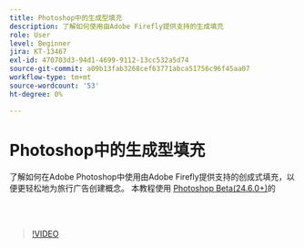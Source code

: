 ```yaml
---
title: Photoshop中的生成型填充
description: 了解如何使用由Adobe Firefly提供支持的生成填充
role: User
level: Beginner
jira: KT-13467
exl-id: 470703d3-94d1-4699-9112-13cc532a5d74
source-git-commit: a09b13fab3268cef63771abca51756c96f45aa07
workflow-type: tm+mt
source-wordcount: '53'
ht-degree: 0%

---
```


# Photoshop中的生成型填充

了解如何在Adobe Photoshop中使用由Adobe Firefly提供支持的创成式填充，以便更轻松地为旅行广告创建概念。 本教程使用 [Photoshop Beta(24.6.0+)](https://helpx.adobe.com/x-productkb/global/creative-cloud-beta.html)的

<br> 

>[!VIDEO](https://video.tv.adobe.com/v/3420537?quality=12&learn=on&hidetitle=true)
